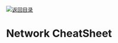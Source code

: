 [![返回目录](https://parg.co/UCb)](https://github.com/wxyyxc1992/Awesome-CheatSheet)

# Network CheatSheet
